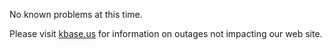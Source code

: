 
No known problems at this time.


Please visit <a href="https://kbase.us">kbase.us</a> for information on outages not impacting our web site.
